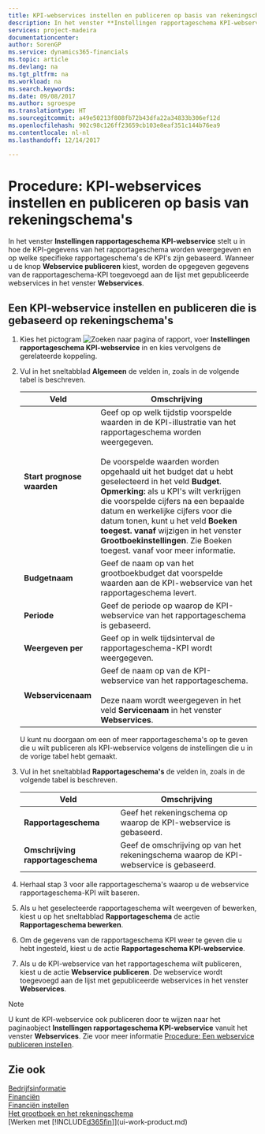 ```yaml
---
title: KPI-webservices instellen en publiceren op basis van rekeningschema's | Microsoft Docs
description: In het venster **Instellingen rapportageschema KPI-webservice** stelt u in hoe de KPI-gegevens van het rapportageschema worden weergegeven en op welke specifieke rapportageschema's de KPI's zijn gebaseerd.
services: project-madeira
documentationcenter: 
author: SorenGP
ms.service: dynamics365-financials
ms.topic: article
ms.devlang: na
ms.tgt_pltfrm: na
ms.workload: na
ms.search.keywords: 
ms.date: 09/08/2017
ms.author: sgroespe
ms.translationtype: HT
ms.sourcegitcommit: a49e50213f808fb72b43dfa22a34833b306ef12d
ms.openlocfilehash: 902c98c126ff23659cb103e8eaf351c144b76ea9
ms.contentlocale: nl-nl
ms.lasthandoff: 12/14/2017

---
```

# <a name="how-to-set-up-and-publish-kpi-web-services-based-on-account-schedules"></a>Procedure: KPI-webservices instellen en publiceren op basis van rekeningschema's
In het venster **Instellingen rapportageschema KPI-webservice** stelt u in hoe de KPI-gegevens van het rapportageschema worden weergegeven en op welke specifieke rapportageschema's de KPI's zijn gebaseerd. Wanneer u de knop **Webservice publiceren** kiest, worden de opgegeven gegevens van de rapportageschema-KPI toegevoegd aan de lijst met gepubliceerde webservices in het venster **Webservices**.  

## <a name="to-set-up-and-publish-a-kpi-web-service-that-is-based-on-account-schedules"></a>Een KPI-webservice instellen en publiceren die is gebaseerd op rekeningschema's  

1.  Kies het pictogram ![Zoeken naar pagina of rapport](media/ui-search/search_small.png "pictogram Zoeken naar pagina of rapport"), voer **Instellingen rapportageschema KPI-webservice** in en kies vervolgens de gerelateerde koppeling.  
2.  Vul in het sneltabblad **Algemeen** de velden in, zoals in de volgende tabel is beschreven.  

    |Veld|Omschrijving|  
    |---------------------------------|---------------------------------------|  
    |**Start prognose waarden**|Geef op op welk tijdstip voorspelde waarden in de KPI-illustratie van het rapportageschema worden weergegeven.<br /><br /> De voorspelde waarden worden opgehaald uit het budget dat u hebt geselecteerd in het veld **Budget**. **Opmerking:** als u KPI's wilt verkrijgen die voorspelde cijfers na een bepaalde datum en werkelijke cijfers voor die datum tonen, kunt u het veld **Boeken toegest. vanaf** wijzigen in het venster **Grootboekinstellingen**. Zie Boeken toegest. vanaf voor meer informatie.|  
    |**Budgetnaam**|Geef de naam op van het grootboekbudget dat voorspelde waarden aan de KPI-webservice van het rapportageschema levert.|  
    |**Periode**|Geef de periode op waarop de KPI-webservice van het rapportageschema is gebaseerd.|  
    |**Weergeven per**|Geef op in welk tijdsinterval de rapportageschema-KPI wordt weergegeven.|  
    |**Webservicenaam**|Geef de naam op van de KPI-webservice van het rapportageschema.<br /><br /> Deze naam wordt weergegeven in het veld **Servicenaam** in het venster **Webservices**.|  

    U kunt nu doorgaan om een of meer rapportageschema's op te geven die u wilt publiceren als KPI-webservice volgens de instellingen die u in de vorige tabel hebt gemaakt.  

3.  Vul in het sneltabblad **Rapportageschema's** de velden in, zoals in de volgende tabel is beschreven.  

    |Veld|Omschrijving|  
    |---------------------------------|---------------------------------------|  
    |**Rapportageschema**|Geef het rekeningschema op waarop de KPI-webservice is gebaseerd.|  
    |**Omschrijving rapportageschema**|Geef de omschrijving op van het rekeningschema waarop de KPI-webservice is gebaseerd.|  

4.  Herhaal stap 3 voor alle rapportageschema's waarop u de webservice rapportageschema-KPI wilt baseren.  
5.  Als u het geselecteerde rapportageschema wilt weergeven of bewerken, kiest u op het sneltabblad **Rapportageschema** de actie **Rapportageschema bewerken**.  
6.  Om de gegevens van de rapportageschema KPI weer te geven die u hebt ingesteld, kiest u de actie **Rapportageschema KPI-webservice**.  
7.  Als u de KPI-webservice van het rapportageschema wilt publiceren, kiest u de actie **Webservice publiceren**. De webservice wordt toegevoegd aan de lijst met gepubliceerde webservices in het venster **Webservices**.  

> [!NOTE]  
>  U kunt de KPI-webservice ook publiceren door te wijzen naar het paginaobject **Instellingen rapportageschema KPI-webservice** vanuit het venster **Webservices**. Zie voor meer informatie [Procedure: Een webservice publiceren instellen](across-how-publish-web-service.md).  

## <a name="see-also"></a>Zie ook  
[Bedrijfsinformatie](bi.md)  
[Financiën](finance.md)  
[Financiën instellen](finance-setup-finance.md)  
[Het grootboek en het rekeningschema](finance-general-ledger.md)  
[Werken met [!INCLUDE[d365fin](includes/d365fin_md.md)]](ui-work-product.md)

